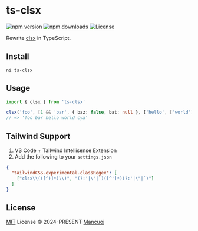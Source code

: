 # ts-clsx

[![npm version][npm-version-src]][npm-version-href]
[![npm downloads][npm-downloads-src]][npm-downloads-href]
[![License][license-src]][license-href]

Rewrite [clsx](https://github.com/lukeed/clsx) in TypeScript.

## Install

```shell
ni ts-clsx
```

## Usage

```ts
import { clsx } from 'ts-clsx'

clsx('foo', [1 && 'bar', { baz: false, bat: null }, ['hello', ['world']]], 'cya')
// => 'foo bar hello world cya'
```

## Tailwind Support

1. VS Code + Tailwind Intellisense Extension
2. Add the following to your `settings.json`

```json
{
  "tailwindCSS.experimental.classRegex": [
    ["clsx\\(([^)]*)\\)", "(?:'|\"|`)([^']*)(?:'|\"|`)"]
  ]
}
```

## License

[MIT](https://github.com/mancuoj/ts-clsx/blob/main/LICENSE) License © 2024-PRESENT [Mancuoj](https://github.com/mancuoj)

<!-- Badges -->
[npm-version-src]: https://img.shields.io/npm/v/ts-clsx?style=flat&colorA=18181b&colorB=1f6feb
[npm-version-href]: https://npmjs.com/package/ts-clsx
[npm-downloads-src]: https://img.shields.io/npm/dm/ts-clsx?style=flat&colorA=18181b&colorB=1f6feb
[npm-downloads-href]: https://npmjs.com/package/ts-clsx
[license-src]: https://img.shields.io/github/license/mancuoj/ts-clsx.svg?style=flat&colorA=18181b&colorB=1f6feb
[license-href]: https://github.com/mancuoj/ts-clsx/blob/main/LICENSE
